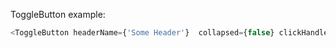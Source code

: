 ToggleButton example:


```js
<ToggleButton headerName={'Some Header'}  collapsed={false} clickHandler={() => alert('hello')}/>
```